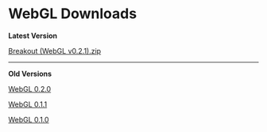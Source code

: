 # WebGL Downloads

**Latest Version**

[Breakout (WebGL v0.2.1).zip](https://github.com/NoahRobichaux/Robichaux_Breakout/files/10044141/Breakout.WebGL.v0.2.1.zip)
***
**Old Versions**

[WebGL 0.2.0](https://github.com/NoahRobichaux/Robichaux_Breakout/releases/tag/v0.2.0)

[WebGL 0.1.1](https://github.com/NoahRobichaux/Robichaux_Breakout/releases/tag/v0.1.1)

[WebGL 0.1.0](https://github.com/NoahRobichaux/Robichaux_Breakout/releases/tag/v0.1.0)
